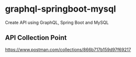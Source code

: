 # graphql-springboot-mysql
Create API using GraphQL, Spring Boot and MySQL


## API Collection Point
https://www.postman.com/collections/866b717b159d97f69217
